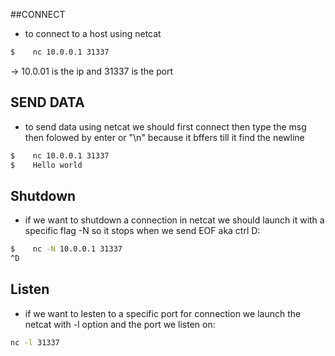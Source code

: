 
##CONNECT
- to connect to a host using netcat 
```bash
$	 nc 10.0.0.1 31337
```
-> 10.0.01 is the ip and 31337 is the port

## SEND DATA
- to send data using netcat we should first connect then type the msg then folowed by enter or "\n" because it bffers till it find the newline
```bash
$	 nc 10.0.0.1 31337
$    Hello world

```

## Shutdown 
- if we want to shutdown a connection in netcat we should launch it with a specific flag -N so it stops when we send EOF aka ctrl D:
```bash
$	 nc -N 10.0.0.1 31337
^D
```

## Listen 
- if we want to lesten to a specific port for connection we launch the netcat with -l option and the port we listen on:
```bash
nc -l 31337
```